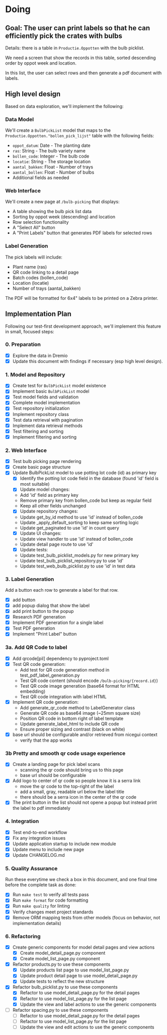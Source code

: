 # Doing

## Goal: The user can print labels so that he can efficiently pick the crates with bulbs

Details: there is a table in `Productie.Oppotten` with the bulb picklist.

We need a screen that show the records in this table, sorted descending order by oppot week and location.

In this list, the user can select rows and then generate a pdf document with labels.

## High level design

Based on data exploration, we'll implement the following:

### Data Model

We'll create a `BulbPickList` model that maps to the `Productie.Oppotten."bollen_pick_lijst"` table with the following fields:

- `oppot_datum`: Date - The planting date
- `ras`: String - The bulb variety name
- `bollen_code`: Integer - The bulb code
- `locatie`: String - The storage location
- `aantal_bakken`: Float - Number of trays
- `aantal_bollen`: Float - Number of bulbs
- Additional fields as needed

### Web Interface

We'll create a new page at `/bulb-picking` that displays:

- A table showing the bulb pick list data
- Sorting by oppot week (descending) and location
- Row selection functionality
- A "Select All" button
- A "Print Labels" button that generates PDF labels for selected rows

### Label Generation

The pick labels will include:

- Plant name (ras)
- QR code linking to a detail page
- Batch codes (bollen_code)
- Location (locatie)
- Number of trays (aantal_bakken)

The PDF will be formatted for 6x4" labels to be printed on a Zebra printer.

## Implementation Plan

Following our test-first development approach, we'll implement this feature in small, focused steps:

### 0. Preparation

- [x] Explore the data in Dremio
- [x] Update this document with findings if necessary (esp high level design).

### 1. Model and Repository

- [x] Create test for `BulbPickList` model existence
- [x] Implement basic `BulbPickList` model
- [x] Test model fields and validation
- [x] Complete model implementation
- [x] Test repository initialization
- [x] Implement repository class
- [x] Test data retrieval with pagination
- [x] Implement data retrieval methods
- [x] Test filtering and sorting
- [x] Implement filtering and sorting

### 2. Web Interface

- [x] Test bulb picking page rendering
- [x] Create basic page structure
- [x] Update BulbPickList model to use potting lot code (id) as primary key
  - [x] Identify the potting lot code field in the database (found 'id' field is most suitable)
  - [x] Update model changes:
  - Add 'id' field as primary key
  - Remove primary key from bollen_code but keep as regular field
  - Keep all other fields unchanged
  - [x] Update repository changes:
  - Update get_by_id method to use 'id' instead of bollen_code
  - Update \_apply_default_sorting to keep same sorting logic
  - Update get_paginated to use 'id' in count query
  - [x] Update UI changes:
  - Update view handler to use 'id' instead of bollen_code
  - Update detail page route to use 'id'
  - [x] Update tests:
  - Update test_bulb_picklist_models.py for new primary key
  - Update test_bulb_picklist_repository.py to use 'id'
  - Update test_web_bulb_picklist.py to use 'id' in test data

### 3. Label Generation

Add a button each row to generate a label for that row.

- [x] add button
- [x] add popup dialog that show the label
- [x] add print button to the popup
- [x] Research PDF generation
- [x] Implement PDF generation for a single label
- [x] Test PDF generation
- [x] Implement "Print Label" button

### 3a. Add QR Code to label

- [x] Add qrcode\[pil\] dependency to pyproject.toml
- [x] Test QR code generation:
  - Add test for QR code generation method in test_pdf_label_generation.py
  - Test QR code content (should encode `/bulb-picking/{record.id}`)
  - Test QR code image generation (base64 format for HTML embedding)
  - Test QR code integration with label HTML
- [x] Implement QR code generation:
  - Add generate_qr_code method to LabelGenerator class
  - Generate QR code as base64 image (~25mm square size)
  - Position QR code in bottom right of label template
  - Update generate_label_html to include QR code
  - Ensure proper sizing and contrast (black on white)
- [x] base url should be configurable and/or retrieved from nicegui context
  - verify that the app works

### 3b Pretty and smooth qr code usage experience

- [x] Create a landing page for pick label scans
  - scanning the qr code should bring us to this page
  - base url should be configurable
- [x] Add logo to center of qr code so people know it is a serra link
  - move the qr code to the top-right of the label
  - add a small, gray, readable url below the label title
  - there should be a serra icon in the center of the qr code
- [x] The print button in the list should not opene a popup but instead print the label to pdf immediately

### 4. Integration

- [x] Test end-to-end workflow
- [x] Fix any integration issues
- [x] Update application startup to include new module
- [x] Update menu to include new page
- [x] Update CHANGELOG.md

### 5. Quality Assurance

Run these everytime we check a box in this document, and one final time before the complete task as done:

- [x] Run `make test` to verify all tests pass
- [x] Run `make format` for code formatting
- [x] Run `make quality` for linting
- [x] Verify changes meet project standards
- [x] Remove ORM mapping tests from other models (focus on behavior, not implementation details)

### 6. Refactoring

- [x] Create generic components for model detail pages and view actions
  - [x] Create model_detail_page.py component
  - [x] Create model_list_page.py component
- [x] Refactor products.py to use these components
  - [x] Update products list page to use model_list_page.py
  - [x] Update product detail page to use model_detail_page.py
  - [x] Update tests to reflect the new structure
- [x] Refactor bulb_picklist.py to use these components
  - [x] Refactor to use model_detail_page.py for the detail pages
  - [x] Refactor to use model_list_page.py for the list page
  - [x] Update the view and label actions to use the generic components
- [ ] Refactor spacing.py to use these components
  - [ ] Refactor to use model_detail_page.py for the detail pages
  - [ ] Refactor to use model_list_page.py for the list page
  - [ ] Update the view and edit actions to use the generic components
